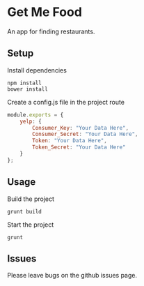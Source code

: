 # Get Me Food

An app for finding restaurants.

## Setup

Install dependencies

```shell
npm install
bower install
```

Create a config.js file in the project route

```javascript
module.exports = {
    yelp: {
        Consumer_Key: "Your Data Here",
        Consumer_Secret: "Your Data Here",
        Token: "Your Data Here",
        Token_Secret: "Your Data Here"
    }
};
```

## Usage

Build the project

```shell
grunt build
```

Start the project

```
grunt
```

## Issues
Please leave bugs on the github issues page.